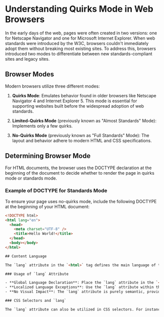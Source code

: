 # Understanding Quirks Mode in Web Browsers

In the early days of the web, pages were often created in two versions: one for Netscape Navigator and one for Microsoft Internet Explorer. When web standards were introduced by the W3C, browsers couldn't immediately adopt them without breaking most existing sites. To address this, browsers introduced two modes to differentiate between new standards-compliant sites and legacy sites.

## Browser Modes

Modern browsers utilize three different modes:

1. **Quirks Mode**: Emulates behavior found in older browsers like Netscape Navigator 4 and Internet Explorer 5. This mode is essential for supporting websites built before the widespread adoption of web standards.

2. **Limited-Quirks Mode** (previously known as "Almost Standards" Mode): Implements only a few quirks.

3. **No-Quirks Mode** (previously known as "Full Standards" Mode): The layout and behavior adhere to modern HTML and CSS specifications.

## Determining Browser Mode

For HTML documents, the browser uses the DOCTYPE declaration at the beginning of the document to decide whether to render the page in quirks mode or standards mode.

### Example of DOCTYPE for Standards Mode

To ensure your page uses no-quirks mode, include the following DOCTYPE at the beginning of your HTML document:

```html
<!DOCTYPE html>
<html lang="en">
  <head>
    <meta charset="UTF-8" />
    <title>Hello World!</title>
  </head>
  <body></body>
</html>

## Content Language

The `lang` attribute in the `<html>` tag defines the main language of the document using a two- or three-letter ISO language code, optionally followed by a region code (e.g., `fr-CA` for Canadian French). This attribute helps screen readers, search engines, and translation services determine the document's language.

### Usage of `lang` Attribute

- **Global Language Declaration**: Place the `lang` attribute in the `<html>` tag to set the language for the entire document.
- **Localized Language Exceptions**: Use the `lang` attribute within the body to specify parts of the document that differ from the main language.
- **No Visual Impact**: The `lang` attribute is purely semantic, providing information to assistive technologies without affecting the document's appearance.

### CSS Selectors and `lang`

The `lang` attribute can also be utilized in CSS selectors. For instance, `<span lang="fr-fr">Ceci n'est pas une pipe.</span>` can be targeted using `[lang|="fr"]` or `:lang(fr)` in your CSS.
